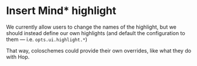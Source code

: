 # Insert Mind* highlight

We currently allow users to change the names of the highlight, but we should instead define our own highlights (and
default the configuration to them — i.e. `opts.ui.highlight.*`)

That way, coloschemes could provide their own overrides, like what they do with Hop.
